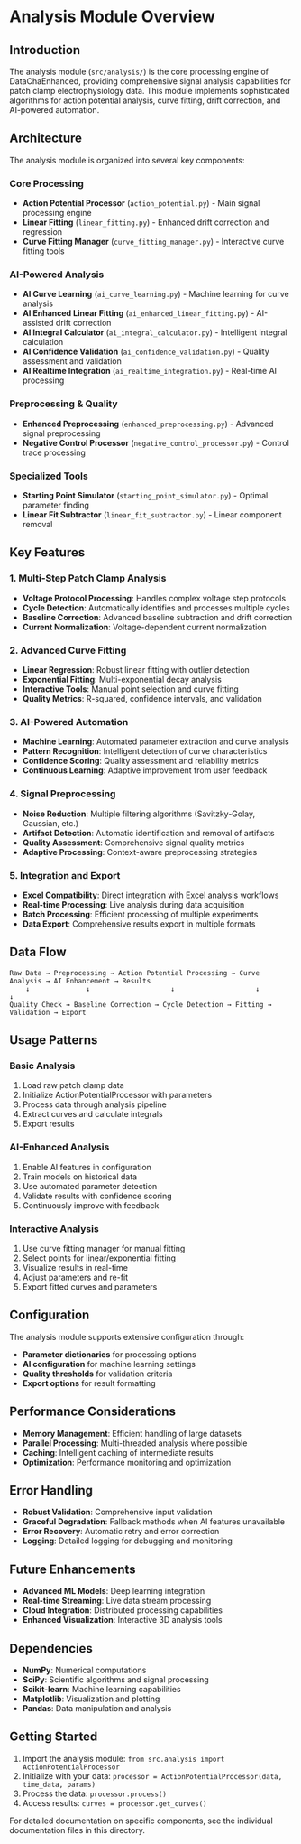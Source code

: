# Analysis Module Overview

## Introduction

The analysis module (`src/analysis/`) is the core processing engine of DataChaEnhanced, providing comprehensive signal analysis capabilities for patch clamp electrophysiology data. This module implements sophisticated algorithms for action potential analysis, curve fitting, drift correction, and AI-powered automation.

## Architecture

The analysis module is organized into several key components:

### Core Processing
- **Action Potential Processor** (`action_potential.py`) - Main signal processing engine
- **Linear Fitting** (`linear_fitting.py`) - Enhanced drift correction and regression
- **Curve Fitting Manager** (`curve_fitting_manager.py`) - Interactive curve fitting tools

### AI-Powered Analysis
- **AI Curve Learning** (`ai_curve_learning.py`) - Machine learning for curve analysis
- **AI Enhanced Linear Fitting** (`ai_enhanced_linear_fitting.py`) - AI-assisted drift correction
- **AI Integral Calculator** (`ai_integral_calculator.py`) - Intelligent integral calculation
- **AI Confidence Validation** (`ai_confidence_validation.py`) - Quality assessment and validation
- **AI Realtime Integration** (`ai_realtime_integration.py`) - Real-time AI processing

### Preprocessing & Quality
- **Enhanced Preprocessing** (`enhanced_preprocessing.py`) - Advanced signal preprocessing
- **Negative Control Processor** (`negative_control_processor.py`) - Control trace processing

### Specialized Tools
- **Starting Point Simulator** (`starting_point_simulator.py`) - Optimal parameter finding
- **Linear Fit Subtractor** (`linear_fit_subtractor.py`) - Linear component removal

## Key Features

### 1. Multi-Step Patch Clamp Analysis
- **Voltage Protocol Processing**: Handles complex voltage step protocols
- **Cycle Detection**: Automatically identifies and processes multiple cycles
- **Baseline Correction**: Advanced baseline subtraction and drift correction
- **Current Normalization**: Voltage-dependent current normalization

### 2. Advanced Curve Fitting
- **Linear Regression**: Robust linear fitting with outlier detection
- **Exponential Fitting**: Multi-exponential decay analysis
- **Interactive Tools**: Manual point selection and curve fitting
- **Quality Metrics**: R-squared, confidence intervals, and validation

### 3. AI-Powered Automation
- **Machine Learning**: Automated parameter extraction and curve analysis
- **Pattern Recognition**: Intelligent detection of curve characteristics
- **Confidence Scoring**: Quality assessment and reliability metrics
- **Continuous Learning**: Adaptive improvement from user feedback

### 4. Signal Preprocessing
- **Noise Reduction**: Multiple filtering algorithms (Savitzky-Golay, Gaussian, etc.)
- **Artifact Detection**: Automatic identification and removal of artifacts
- **Quality Assessment**: Comprehensive signal quality metrics
- **Adaptive Processing**: Context-aware preprocessing strategies

### 5. Integration and Export
- **Excel Compatibility**: Direct integration with Excel analysis workflows
- **Real-time Processing**: Live analysis during data acquisition
- **Batch Processing**: Efficient processing of multiple experiments
- **Data Export**: Comprehensive results export in multiple formats

## Data Flow

```
Raw Data → Preprocessing → Action Potential Processing → Curve Analysis → AI Enhancement → Results
    ↓              ↓                    ↓                    ↓              ↓
Quality Check → Baseline Correction → Cycle Detection → Fitting → Validation → Export
```

## Usage Patterns

### Basic Analysis
1. Load raw patch clamp data
2. Initialize ActionPotentialProcessor with parameters
3. Process data through analysis pipeline
4. Extract curves and calculate integrals
5. Export results

### AI-Enhanced Analysis
1. Enable AI features in configuration
2. Train models on historical data
3. Use automated parameter detection
4. Validate results with confidence scoring
5. Continuously improve with feedback

### Interactive Analysis
1. Use curve fitting manager for manual fitting
2. Select points for linear/exponential fitting
3. Visualize results in real-time
4. Adjust parameters and re-fit
5. Export fitted curves and parameters

## Configuration

The analysis module supports extensive configuration through:
- **Parameter dictionaries** for processing options
- **AI configuration** for machine learning settings
- **Quality thresholds** for validation criteria
- **Export options** for result formatting

## Performance Considerations

- **Memory Management**: Efficient handling of large datasets
- **Parallel Processing**: Multi-threaded analysis where possible
- **Caching**: Intelligent caching of intermediate results
- **Optimization**: Performance monitoring and optimization

## Error Handling

- **Robust Validation**: Comprehensive input validation
- **Graceful Degradation**: Fallback methods when AI features unavailable
- **Error Recovery**: Automatic retry and error correction
- **Logging**: Detailed logging for debugging and monitoring

## Future Enhancements

- **Advanced ML Models**: Deep learning integration
- **Real-time Streaming**: Live data stream processing
- **Cloud Integration**: Distributed processing capabilities
- **Enhanced Visualization**: Interactive 3D analysis tools

## Dependencies

- **NumPy**: Numerical computations
- **SciPy**: Scientific algorithms and signal processing
- **Scikit-learn**: Machine learning capabilities
- **Matplotlib**: Visualization and plotting
- **Pandas**: Data manipulation and analysis

## Getting Started

1. Import the analysis module: `from src.analysis import ActionPotentialProcessor`
2. Initialize with your data: `processor = ActionPotentialProcessor(data, time_data, params)`
3. Process the data: `processor.process()`
4. Access results: `curves = processor.get_curves()`

For detailed documentation on specific components, see the individual documentation files in this directory.
